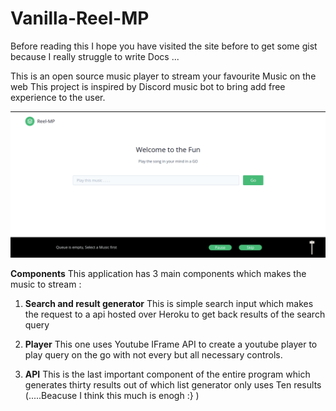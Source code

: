 # Vanilla-Reel-MP
Before reading this I hope you have visited the site before to get some gist because I really struggle to write Docs ... 

This is an open source music player to stream your favourite Music on the web
This project is inspired by Discord music bot to bring add free experience to the user.
<br/>


![alt text](https://github.com/rak3n/Vanilla-Reel-MP/blob/master/assets/Screenshot%20from%202020-06-06%2019.52.55.png)


<b>Components</b>
This application has 3 main components which makes the music to stream :
1. <b>Search and result generator</b>
  This is simple search input which makes the request to a api hosted over Heroku to get back results of the search query
  
2. <b>Player</b>
  This one uses Youtube IFrame API to create a youtube player to play query on the go with not every but all necessary controls.
  
3. <b>API</b>
  This is the last important component of the entire program which generates thirty results out of which list generator only     uses Ten results (.....Beacuse I think this much is enogh :} )
 

